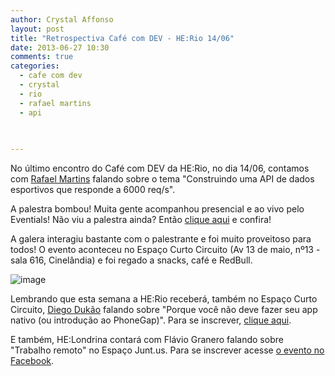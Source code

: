 ```yaml
---
author: Crystal Affonso
layout: post
title: "Retrospectiva Café com DEV - HE:Rio 14/06"
date: 2013-06-27 10:30
comments: true
categories:
  - cafe com dev
  - crystal
  - rio
  - rafael martins
  - api
 

  
---
```


No último encontro do Café com DEV da HE:Rio, no dia 14/06, contamos com [Rafael Martins](https://plus.google.com/110170840223146627892/posts) falando sobre o tema "Construindo uma API de dados esportivos que responde a 6000 req/s".

<!--more-->

A palestra bombou! Muita gente acompanhou presencial e ao vivo pelo Eventials! Não viu a palestra ainda? Então [clique aqui](https://www.eventials.com/pt-br/helabs/cafe-com-dev-he-rio/) e confira!

A galera interagiu bastante com o palestrante e foi muito proveitoso para todos! O evento aconteceu no Espaço Curto Circuito (Av 13 de maio, nº13 - sala 616, Cinelândia) e foi regado a snacks, café e RedBull.

![image](/images/cafecomdev14.JPG)

Lembrando que esta semana a HE:Rio receberá, também no Espaço Curto Circuito, [Diego Dukão](https://twitter.com/diegodukao) falando sobre "Porque você não deve fazer seu app nativo (ou introdução ao PhoneGap)". Para se inscrever, [clique aqui](https://docs.google.com/a/helabs.com.br/forms/d/1Nk_RWEfTLwPghczIAZnbCUaSDPhZd7Kna20wk0IQblk/viewform).

E também, HE:Londrina contará com Flávio Granero falando sobre "Trabalho remoto" no Espaço Junt.us. Para se inscrever acesse [o evento no Facebook](https://www.facebook.com/events/530311203673193/).